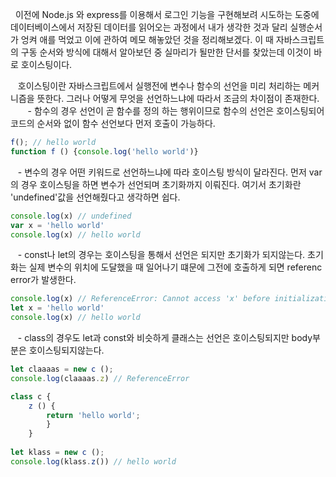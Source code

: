 
  이전에 Node.js 와 express를 이용해서 로그인 기능을 구현해보려 시도하는 도중에 데이터베이스에서 저장된 데이터를 읽어오는 과정에서 내가 생각한 것과 달리 실행순서가 엉켜 애를 먹었고 이에 관하여 메모 해놓았던 것을 정리해보겠다. 이 때 자바스크립트의 구동 순서와 방식에 대해서 알아보던 중 실마리가 될만한 단서를 찾았는데 이것이 바로 호이스팅이다. 
  
   호이스팅이란 자바스크립트에서 실행전에 변수나 함수의 선언을 미리 처리하는 메커니즘을 뜻한다. 그러나 어떻게 무엇을 선언하느냐에 따라서 조금의 차이점이 존재한다. 
   
   - 함수의 경우 선언이 곧 함수를 정의 하는 행위이므로 함수의 선언은 호이스팅되어 코드의 순서와 없이 함수 선언보다 먼저 호출이 가능하다.

```js
f(); // hello world
function f () {console.log('hello world')}
```

  
   - 변수의 경우 어떤 키워드로 선언하느냐에 따라 호이스팅 방식이 달라진다. 먼저 var의 경우 호이스팅을 하면 변수가 선언되며 초기화까지 이뤄진다. 여기서 초기화란 'undefined'값을 선언해줬다고 생각하면 쉽다.

```js
console.log(x) // undefined
var x = 'hello world'
console.log(x) // hello world
```

  
   - const나 let의 경우는 호이스팅을 통해서 선언은 되지만 초기화가 되지않는다. 초기화는 실제 변수의 위치에 도달했을 때 일어나기 떄문에 그전에 호출하게 되면 referenc error가 발생한다.

```js
console.log(x) // ReferenceError: Cannot access 'x' before initialization
let x = 'hello world'
console.log(x) // hello world
```

  
   - class의 경우도 let과 const와 비슷하게 클래스는 선언은 호이스팅되지만 body부분은 호이스팅되지않는다.

```js
let claaaas = new c (); 
console.log(claaaas.z) // ReferenceError

class c {
	z () {
		return 'hello world';
    	}
	}
    
let klass = new c ();
console.log(klass.z()) // hello world
```